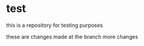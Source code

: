 # test
this is a repository for testing purposes

these are changes made at the branch
more changes
